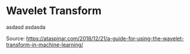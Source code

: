 # Wavelet Transform
asdasd
asdasda


Source:
https://ataspinar.com/2018/12/21/a-guide-for-using-the-wavelet-transform-in-machine-learning/
